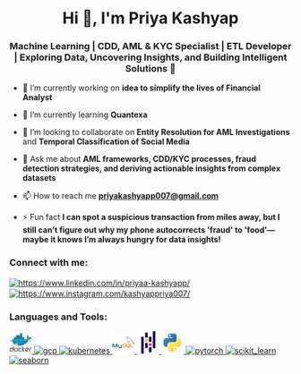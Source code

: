 <h1 align="center">Hi 👋, I'm Priya Kashyap</h1>
<h3 align="center">Machine Learning | CDD, AML & KYC Specialist  | ETL Developer | Exploring Data, Uncovering Insights, and Building Intelligent Solutions 🚀</h3>

- 🔭 I’m currently working on **idea to simplify the lives of Financial Analyst**

- 🌱 I’m currently learning **Quantexa**

- 👯 I’m looking to collaborate on **Entity Resolution for AML Investigations** and **Temporal Classification of Social Media**

- 💬 Ask me about **AML frameworks, CDD/KYC processes, fraud detection strategies, and deriving actionable insights from complex datasets**

- 📫 How to reach me **priyakashyapp007@gmail.com**

- ⚡ Fun fact **I can spot a suspicious transaction from miles away, but I still can’t figure out why my phone autocorrects 'fraud' to 'food'—maybe it knows I’m always hungry for data insights!**

<h3 align="left">Connect with me:</h3>
<p align="left">
<a href="https://linkedin.com/in/https://www.linkedin.com/in/priyaa-kashyapp/" target="blank"><img align="center" src="https://raw.githubusercontent.com/rahuldkjain/github-profile-readme-generator/master/src/images/icons/Social/linked-in-alt.svg" alt="https://www.linkedin.com/in/priyaa-kashyapp/" height="30" width="40" /></a>
<a href="https://instagram.com/https://www.instagram.com/kashyappriya007/" target="blank"><img align="center" src="https://raw.githubusercontent.com/rahuldkjain/github-profile-readme-generator/master/src/images/icons/Social/instagram.svg" alt="https://www.instagram.com/kashyappriya007/" height="30" width="40" /></a>
</p>

<h3 align="left">Languages and Tools:</h3>
<p align="left"> <a href="https://www.docker.com/" target="_blank" rel="noreferrer"> <img src="https://raw.githubusercontent.com/devicons/devicon/master/icons/docker/docker-original-wordmark.svg" alt="docker" width="40" height="40"/> </a> <a href="https://cloud.google.com" target="_blank" rel="noreferrer"> <img src="https://www.vectorlogo.zone/logos/google_cloud/google_cloud-icon.svg" alt="gcp" width="40" height="40"/> </a> <a href="https://kubernetes.io" target="_blank" rel="noreferrer"> <img src="https://www.vectorlogo.zone/logos/kubernetes/kubernetes-icon.svg" alt="kubernetes" width="40" height="40"/> </a> <a href="https://www.mysql.com/" target="_blank" rel="noreferrer"> <img src="https://raw.githubusercontent.com/devicons/devicon/master/icons/mysql/mysql-original-wordmark.svg" alt="mysql" width="40" height="40"/> </a> <a href="https://pandas.pydata.org/" target="_blank" rel="noreferrer"> <img src="https://raw.githubusercontent.com/devicons/devicon/2ae2a900d2f041da66e950e4d48052658d850630/icons/pandas/pandas-original.svg" alt="pandas" width="40" height="40"/> </a> <a href="https://www.python.org" target="_blank" rel="noreferrer"> <img src="https://raw.githubusercontent.com/devicons/devicon/master/icons/python/python-original.svg" alt="python" width="40" height="40"/> </a> <a href="https://pytorch.org/" target="_blank" rel="noreferrer"> <img src="https://www.vectorlogo.zone/logos/pytorch/pytorch-icon.svg" alt="pytorch" width="40" height="40"/> </a> <a href="https://scikit-learn.org/" target="_blank" rel="noreferrer"> <img src="https://upload.wikimedia.org/wikipedia/commons/0/05/Scikit_learn_logo_small.svg" alt="scikit_learn" width="40" height="40"/> </a> <a href="https://seaborn.pydata.org/" target="_blank" rel="noreferrer"> <img src="https://seaborn.pydata.org/_images/logo-mark-lightbg.svg" alt="seaborn" width="40" height="40"/> </a> </p>

